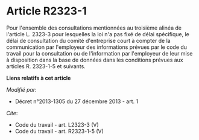 # Article R2323-1

Pour l'ensemble des consultations mentionnées au troisième alinéa de l'article L. 2323-3 pour lesquelles la loi n'a pas fixé
de délai spécifique, le délai de consultation du comité d'entreprise court à compter de la communication par l'employeur des
informations prévues par le code du travail pour la consultation ou de l'information par l'employeur de leur mise à
disposition dans la base de données dans les conditions prévues aux articles R. 2323-1-5 et suivants.

**Liens relatifs à cet article**

_Modifié par_:

  - Décret n°2013-1305 du 27 décembre 2013 - art. 1

_Cite_:

  - Code du travail - art. L2323-3 (V)
  - Code du travail - art. R2323-1-5 (V)
